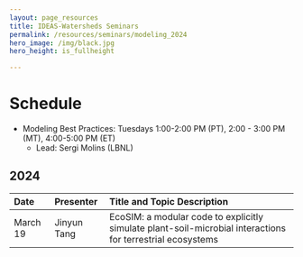```yaml
---
layout: page_resources
title: IDEAS-Watersheds Seminars
permalink: /resources/seminars/modeling_2024
hero_image: /img/black.jpg
hero_height: is_fullheight

---
```


# Schedule
* Modeling Best Practices: Tuesdays 1:00-2:00 PM (PT), 2:00 - 3:00 PM (MT), 4:00-5:00 PM (ET)
  - Lead:  Sergi Molins (LBNL)

## 2024

| Date        |  Presenter                             | Title and Topic Description                    |
|:------------|:---------------------------------------|:-----------------------------------------------|
| March 19 | Jinyun Tang | EcoSIM: a modular code to explicitly simulate plant-soil-microbial interactions for terrestrial ecosystems |